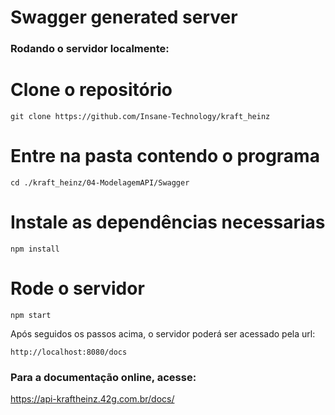 # Swagger generated server

### Rodando o servidor localmente:

# Clone o repositório
    git clone https://github.com/Insane-Technology/kraft_heinz

# Entre na pasta contendo o programa
    cd ./kraft_heinz/04-ModelagemAPI/Swagger

# Instale as dependências necessarias
    npm install

# Rode o servidor
    npm start

Após seguidos os passos acima, o servidor poderá ser acessado pela url:
```
http://localhost:8080/docs
```

### Para a documentação online, acesse:
<https://api-kraftheinz.42g.com.br/docs/>


